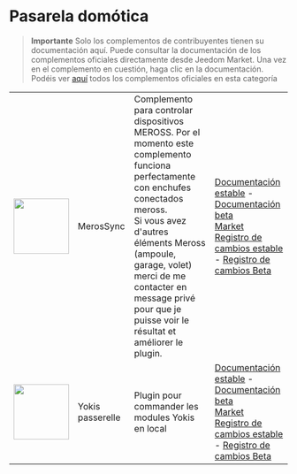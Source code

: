 
# Pasarela domótica


>**Importante**
>Solo los complementos de contribuyentes tienen su documentación aquí. Puede consultar la documentación de los complementos oficiales directamente desde Jeedom Market. Una vez en el complemento en cuestión, haga clic en la documentación.
>Podéis ver [aquí](https://market.jeedom.com/index.php?v=d&p=market&type=plugin&categorie=home+automation+protocol) todos los complementos oficiales en esta categoría


| | | | |
|--- | --- | --- | ---|
|<img src="MerosSync/MerosSync_icon.png" class="pluginLogo" width="100" />|MerosSync|Complemento para controlar dispositivos MEROSS. Por el momento este complemento funciona perfectamente con enchufes conectados meross. <br />Si vous avez d'autres éléments Meross (ampoule, garage, volet) merci de me contacter en message privé pour que je puisse voir le résultat et améliorer le plugin.|[Documentación estable](https://github.com/impulsio/MerosSync/blob/main/docs/es_ES/index.md) - [Documentación beta](https://github.com/impulsio/MerosSync/blob/main/docs/es_ES/index.md)<br/>[Market](https://market.jeedom.com/index.php?v=d&p=market_display&id=4329)<br/>[Registro de cambios estable](https://github.com/impulsio/MerosSync/blob/main/docs/es_ES/changelog.md) - [Registro de cambios Beta](https://github.com/impulsio/MerosSync/blob/main/docs/es_ES/changelog.md)|
|<img src="Yokis/Yokis_icon.png" class="pluginLogo" width="100" />|Yokis passerelle|Plugin pour commander les modules Yokis en local|[Documentación estable](https://nwailly.github.io/Yokis_DOCS/docs/es_ES/Index) - [Documentación beta](https://nwailly.github.io/Yokis_DOCS/docs/es_ES/Indexbeta)<br/>[Market](https://market.jeedom.com/index.php?v=d&p=market_display&id=4248)<br/>[Registro de cambios estable](https://nwailly.github.io/Yokis_DOCS/docs/es_ES/changelog) - [Registro de cambios Beta](https://nwailly.github.io/Yokis_DOCS/docs/es_ES/changelogbeta)|
